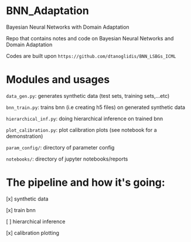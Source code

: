 # BNN_Adaptation
Bayesian Neural Networks with Domain Adaptation

Repo that contains notes and code on Bayesian Neural Networks and Domain Adaptation

Codes are built upon `https://github.com/dtanoglidis/BNN_LSBGs_ICML`

# Modules and usages
`data_gen.py`: generates synthetic data (test sets, training sets,...etc)

`bnn_train.py`: trains bnn (i.e creating h5 files) on generated synthetic data

`hierarchical_inf.py`: doing hierarchical inference on trained bnn

`plot_calibration.py`: plot calibration plots (see notebook for a demonstration)

`param_config/`: directory of parameter config

`notebooks/`: directory of jupyter notebooks/reports

# The pipeline and how it's going:
[x] synthetic data

[x] train bnn

[ ] hierarchical inference

[x] calibration plotting
